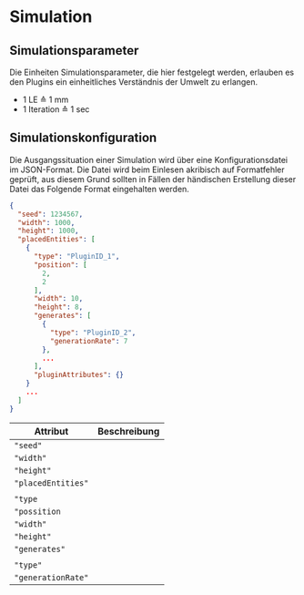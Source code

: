 # Simulation
## Simulationsparameter
Die Einheiten Simulationsparameter, die hier festgelegt werden, erlauben es den Plugins ein einheitliches Verständnis der Umwelt zu erlangen.
* 1 LE ≙ 1 mm
* 1 Iteration ≙ 1 sec

## Simulationskonfiguration
Die Ausgangssituation einer Simulation wird über eine Konfigurationsdatei im JSON-Format.
Die Datei wird beim Einlesen akribisch auf Formatfehler geprüft, aus diesem Grund sollten in Fällen der händischen Erstellung dieser Datei das Folgende Format eingehalten werden.


```json
{
  "seed": 1234567,
  "width": 1000,
  "height": 1000,
  "placedEntities": [
    {
      "type": "PluginID_1",
      "position": [
        2,
        2
      ],
      "width": 10,
      "height": 8,
      "generates": [
        {
          "type": "PluginID_2",
          "generationRate": 7
        },
        ...
      ],
      "pluginAttributes": {}
    }
    ...
  ]
}

```

| Attribut | Beschreibung |
|----------|--------------|
| `"seed"`   ||
| `"width"`  ||
| `"height"` ||
| `"placedEntities"` ||
|||
| `"type` ||
| `"possition` ||
| `"width"`  ||
| `"height"` ||
| `"generates"` ||
|||
| `"type"` ||
| `"generationRate"`
